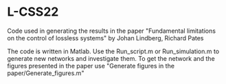 # L-CSS22
Code used in generating the results in the paper "Fundamental limitations on the control of lossless systems" by Johan Lindberg, Richard Pates

The code is written in Matlab. Use the Run_script.m or Run_simulation.m to generate new networks and investigate them. To get the network and the figures presented in the paper use "Generate figures in the paper/Generate_figures.m"
